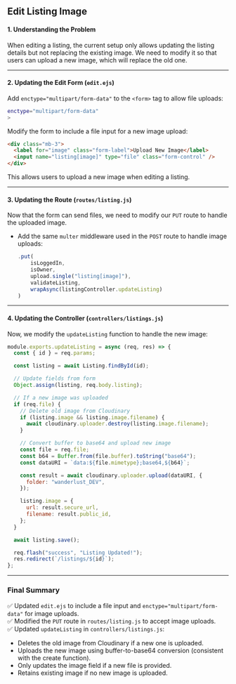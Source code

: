 ## Edit Listing Image

#### **1. Understanding the Problem**

When editing a listing, the current setup only allows updating the listing details but not replacing the existing image. We need to modify it so that users can upload a new image, which will replace the old one.

---

#### **2. Updating the Edit Form (`edit.ejs`)**

Add `enctype="multipart/form-data"` to the `<form>` tag to allow file uploads:

```sh
enctype="multipart/form-data"
>
```

Modify the form to include a file input for a new image upload:

```html
<div class="mb-3">
  <label for="image" class="form-label">Upload New Image</label>
  <input name="listing[image]" type="file" class="form-control" />
</div>
```

This allows users to upload a new image when editing a listing.

---

#### **3. Updating the Route (`routes/listing.js`)**

Now that the form can send files, we need to modify our `PUT` route to handle the uploaded image.

- Add the same `multer` middleware used in the `POST` route to handle image uploads:

  ```js
  .put(
      isLoggedIn,
      isOwner,
      upload.single("listing[image]"),
      validateListing,
      wrapAsync(listingController.updateListing)
  )
  ```

---

#### **4. Updating the Controller (`controllers/listings.js`)**

Now, we modify the `updateListing` function to handle the new image:

```js
module.exports.updateListing = async (req, res) => {
  const { id } = req.params;

  const listing = await Listing.findById(id);

  // Update fields from form
  Object.assign(listing, req.body.listing);

  // If a new image was uploaded
  if (req.file) {
    // Delete old image from Cloudinary
    if (listing.image && listing.image.filename) {
      await cloudinary.uploader.destroy(listing.image.filename);
    }

    // Convert buffer to base64 and upload new image
    const file = req.file;
    const b64 = Buffer.from(file.buffer).toString("base64");
    const dataURI = `data:${file.mimetype};base64,${b64}`;

    const result = await cloudinary.uploader.upload(dataURI, {
      folder: "wanderlust_DEV",
    });

    listing.image = {
      url: result.secure_url,
      filename: result.public_id,
    };
  }

  await listing.save();

  req.flash("success", "Listing Updated!");
  res.redirect(`/listings/${id}`);
};
```

---

### **Final Summary**

✅ Updated `edit.ejs` to include a file input and `enctype="multipart/form-data"` for image uploads.  
✅ Modified the `PUT` route in `routes/listing.js` to accept image uploads.  
✅ Updated `updateListing` in `controllers/listings.js`:

- Deletes the old image from Cloudinary if a new one is uploaded.
- Uploads the new image using buffer-to-base64 conversion (consistent with the create function).
- Only updates the image field if a new file is provided.
- Retains existing image if no new image is uploaded.
